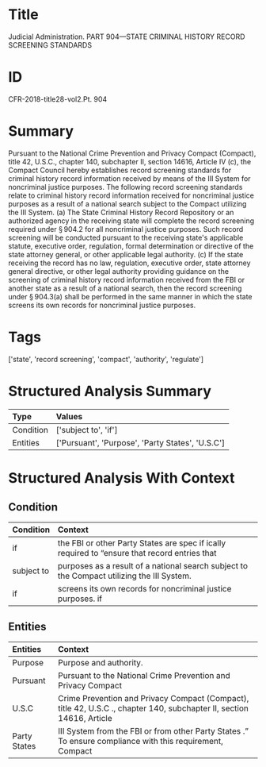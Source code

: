 # Title

 Judicial Administration. PART 904—STATE CRIMINAL HISTORY RECORD SCREENING STANDARDS


# ID

 CFR-2018-title28-vol2.Pt. 904


# Summary

Pursuant to the National Crime Prevention and Privacy Compact (Compact), title 42, U.S.C., chapter 140, subchapter II, section 14616, Article IV (c), the Compact Council hereby establishes record screening standards for criminal history record information received by means of the III System for noncriminal justice purposes.
The following record screening standards relate to criminal history record information received for noncriminal justice purposes as a result of a national search subject to the Compact utilizing the III System.
(a) The State Criminal History Record Repository or an authorized agency in the receiving state will complete the record screening required under &#167;&#8201;904.2 for all noncriminal justice purposes.
Such record screening will be conducted pursuant to the receiving state's applicable statute, executive order, regulation, formal determination or directive of the state attorney general, or other applicable legal authority.
(c) If the state receiving the record has no law, regulation, executive order, state attorney general directive, or other legal authority providing guidance on the screening of criminal history record information received from the FBI or another state as a result of a national search, then the record screening under &#167;&#8201;904.3(a) shall be performed in the same manner in which the state screens its own records for noncriminal justice purposes.


# Tags

['state', 'record screening', 'compact', 'authority', 'regulate']


# Structured Analysis Summary

| Type      | Values                                           |
|:----------|:-------------------------------------------------|
| Condition | ['subject to', 'if']                             |
| Entities  | ['Pursuant', 'Purpose', 'Party States', 'U.S.C'] |


# Structured Analysis With Context

 


## Condition

| Condition   | Context                                                                                             |
|:------------|:----------------------------------------------------------------------------------------------------|
| if          | the FBI or other Party States are spec if ically required to &#8220;ensure that record entries that |
| subject to  | purposes as a result of a national search subject to  the Compact utilizing the III System.         |
| if          | screens its own records for noncriminal justice purposes. if                                        |


## Entities

| Entities     | Context                                                                                                               |
|:-------------|:----------------------------------------------------------------------------------------------------------------------|
| Purpose      | Purpose  and authority.                                                                                               |
| Pursuant     | Pursuant to the National Crime Prevention and Privacy Compact                                                         |
| U.S.C        | Crime Prevention and Privacy Compact (Compact), title 42, U.S.C ., chapter 140, subchapter II, section 14616, Article |
| Party States | III System from the FBI or from other Party States .&#8221; To ensure compliance with this requirement, Compact       |


